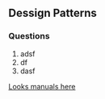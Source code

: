 ## Dessign Patterns

### Questions

1. adsf
2. df
3. dasf

[Looks manuals here](https://sdubodelov.github.io/design-patterns-smart-home)